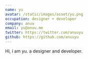 ```yaml
---
name: yu
avatar: /static/images/asset/yu.png
occupation: designer + developer
company: anuu
email: yu@anuu.me
twitter: https://twitter.com/anuuyu
github: https://github.com/anuuyu
---
```


Hi, i am yu. a designer and developer.
